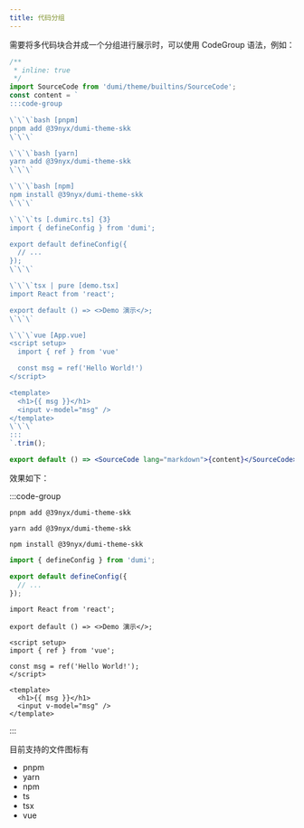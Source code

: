 ```yaml
---
title: 代码分组
---
```


需要将多代码块合并成一个分组进行展示时，可以使用 CodeGroup 语法，例如：

```jsx
/**
 * inline: true
 */
import SourceCode from 'dumi/theme/builtins/SourceCode';
const content = `
:::code-group

\`\`\`bash [pnpm]
pnpm add @39nyx/dumi-theme-skk
\`\`\`

\`\`\`bash [yarn]
yarn add @39nyx/dumi-theme-skk
\`\`\`

\`\`\`bash [npm]
npm install @39nyx/dumi-theme-skk
\`\`\`

\`\`\`ts [.dumirc.ts] {3}
import { defineConfig } from 'dumi';

export default defineConfig({
  // ...
});
\`\`\`

\`\`\`tsx | pure [demo.tsx]
import React from 'react';

export default () => <>Demo 演示</>;
\`\`\`

\`\`\`vue [App.vue]
<script setup>
  import { ref } from 'vue'

  const msg = ref('Hello World!')
</script>

<template>
  <h1>{{ msg }}</h1>
  <input v-model="msg" />
</template>
\`\`\`
:::
`.trim();

export default () => <SourceCode lang="markdown">{content}</SourceCode>;
```

效果如下：

:::code-group

```shell [pnpm]
pnpm add @39nyx/dumi-theme-skk
```

```shell [yarn]
yarn add @39nyx/dumi-theme-skk
```

```shell [npm]
npm install @39nyx/dumi-theme-skk
```

```ts [.dumirc.ts] {3}
import { defineConfig } from 'dumi';

export default defineConfig({
  // ...
});
```

```tsx | pure [demo.tsx]
import React from 'react';

export default () => <>Demo 演示</>;
```

```vue [App.vue]
<script setup>
import { ref } from 'vue';

const msg = ref('Hello World!');
</script>

<template>
  <h1>{{ msg }}</h1>
  <input v-model="msg" />
</template>
```

:::

目前支持的文件图标有

- pnpm
- yarn
- npm
- ts
- tsx
- vue
